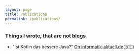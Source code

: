 ```yaml
---
layout: page
title: Publications
permalink: /publications/
---
```


### Things I wrote, that are not blogs

* "Ist Kotlin das bessere Java?" [On informatik-aktuell.de](https://www.informatik-aktuell.de/entwicklung/programmiersprachen/ist-kotlin-das-bessere-java-eine-einfuehrung.html)(🇩🇪)
